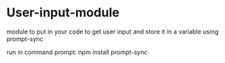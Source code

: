 # User-input-module
module to put in your code to get user input and store it in a variable using prompt-sync

run in command prompt: npm install prompt-sync
